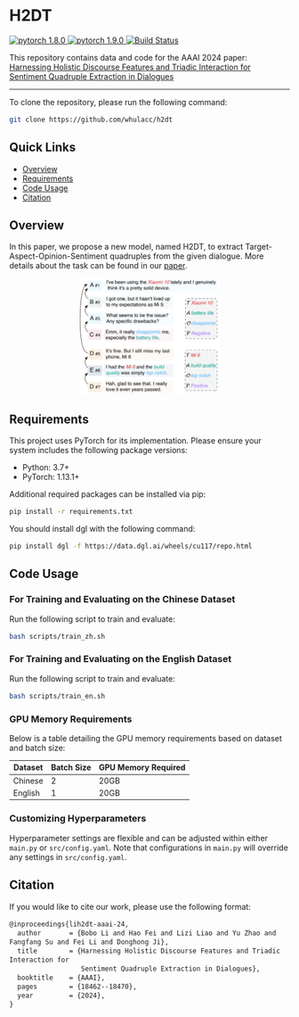 <!-- <p align="center"> -->
<!-- </p> -->
# H2DT 
<a href="https://github.com/unikcc/h2dt">
  <img src="https://img.shields.io/badge/H2DT-0.1-orange" alt="pytorch 1.8.0">
</a>
<a href="https://github.com/unikcc/DiaASQ" rel="nofollow">
  <img src="https://img.shields.io/badge/pytorch-1.9.0-blue" alt="pytorch 1.9.0">
</a>
<a href="https://huggingface.co/docs/transformers/index" rel="nofollow">
  <img src="https://img.shields.io/badge/transformers-4.30.2-cyan" alt="Build Status">
</a>

This repository contains data and code for the AAAI 2024 paper: [Harnessing Holistic Discourse Features and Triadic Interaction for Sentiment Quadruple Extraction in Dialogues](https://ojs.aaai.org/index.php/AAAI/article/view/29807)

------
To clone the repository, please run the following command:

```bash
git clone https://github.com/whulacc/h2dt
```

## Quick Links
- [Overview](#overview)
- [Requirements](#requirements)
- [Code Usage](#code-usage)
- [Citation](#citation)

## Overview
In this paper, we propose a new model, named H2DT, to extract Target-Aspect-Opinion-Sentiment quadruples from the given dialogue.
More details about the task can be found in our [paper](https://ojs.aaai.org/index.php/AAAI/article/view/29807).


<p align="center">
<img src="./data/fig_sample.png" width="50%" />
</p>

## Requirements

This project uses PyTorch for its implementation. Please ensure your system includes the following package versions:

- Python: 3.7+ 
- PyTorch: 1.13.1+

Additional required packages can be installed via pip:
```bash
pip install -r requirements.txt
```
You should install dgl with the following command:
```bash
pip install dgl -f https://data.dgl.ai/wheels/cu117/repo.html
```


## Code Usage

### For Training and Evaluating on the Chinese Dataset
Run the following script to train and evaluate:
```bash
bash scripts/train_zh.sh
```

### For Training and Evaluating on the English Dataset
Run the following script to train and evaluate:
```bash
bash scripts/train_en.sh
```

### GPU Memory Requirements

Below is a table detailing the GPU memory requirements based on dataset and batch size:

| Dataset | Batch Size | GPU Memory Required |
|---------|------------|---------------------|
| Chinese | 2          | 20GB                |
| English | 1          | 20GB                |

### Customizing Hyperparameters
Hyperparameter settings are flexible and can be adjusted within either `main.py` or `src/config.yaml`. Note that configurations in `main.py` will override any settings in `src/config.yaml`.

## Citation
If you would like to cite our work, please use the following format:
```
@inproceedings{lih2dt-aaai-24,
  author       = {Bobo Li and Hao Fei and Lizi Liao and Yu Zhao and Fangfang Su and Fei Li and Donghong Ji},
  title        = {Harnessing Holistic Discourse Features and Triadic Interaction for
                  Sentiment Quadruple Extraction in Dialogues},
  booktitle    = {AAAI},
  pages        = {18462--18470},
  year         = {2024},
}
```
